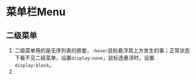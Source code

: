 # 菜单栏Menu

## 二级菜单

1. 二级菜单用的是无序列表的嵌套，`:hover`鼠标悬浮其上方发生的事；正常状态下看不见二级菜单，设置`display:none`，鼠标选悬浮时，设置`display:block`。
2. 